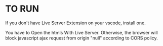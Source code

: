 # TO RUN

If you don't have Live Server Extension on your vscode, install one.

You have to Open the htmls With Live Server. Otherwise, the browser will block javascript ajax request from origin "null" according to CORS policy.

